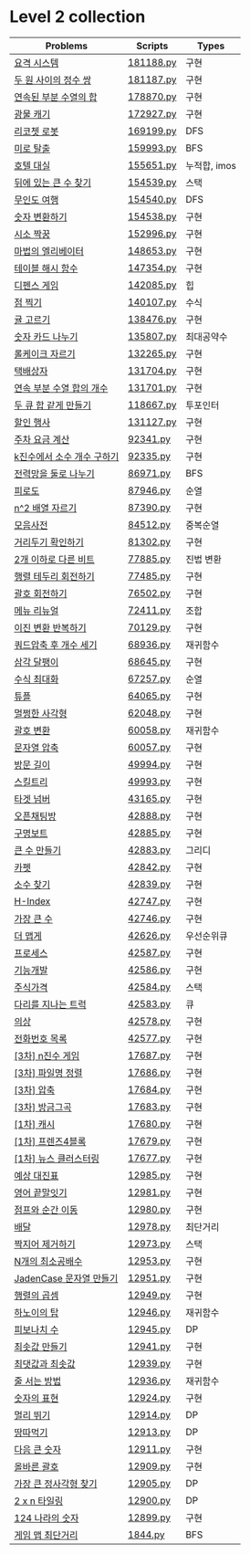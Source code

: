 # Level 2 collection

| Problems                                                                               | Scripts                | Types        |
| -------------------------------------------------------------------------------------- | ---------------------- | ------------ |
| [요격 시스템](https://programmers.co.kr/learn/courses/30/lessons/181188)               | [181188.py](181188.py) | 구현         |
| [두 원 사이의 정수 쌍](https://programmers.co.kr/learn/courses/30/lessons/181187)      | [181187.py](181187.py) | 구현         |
| [연속된 부분 수열의 합](https://programmers.co.kr/learn/courses/30/lessons/178870)     | [178870.py](178870.py) | 구현         |
| [광물 캐기](https://programmers.co.kr/learn/courses/30/lessons/172927)                 | [172927.py](172927.py) | 구현         |
| [리코쳇 로봇](https://programmers.co.kr/learn/courses/30/lessons/169199)               | [169199.py](169199.py) | DFS          |
| [미로 탈출](https://programmers.co.kr/learn/courses/30/lessons/159993)                 | [159993.py](159993.py) | BFS          |
| [호텔 대실](https://programmers.co.kr/learn/courses/30/lessons/155651)                 | [155651.py](155651.py) | 누적합, imos |
| [뒤에 있는 큰 수 찾기](https://programmers.co.kr/learn/courses/30/lessons/154539)      | [154539.py](154539.py) | 스택         |
| [무인도 여행](https://programmers.co.kr/learn/courses/30/lessons/154540)               | [154540.py](154540.py) | DFS          |
| [숫자 변환하기](https://programmers.co.kr/learn/courses/30/lessons/154538)             | [154538.py](154538.py) | 구현         |
| [시소 짝꿍](https://programmers.co.kr/learn/courses/30/lessons/152996)                 | [152996.py](152996.py) | 구현         |
| [마법의 엘리베이터](https://programmers.co.kr/learn/courses/30/lessons/148653)         | [148653.py](148653.py) | 구현         |
| [테이블 해시 함수](https://programmers.co.kr/learn/courses/30/lessons/147354)          | [147354.py](147354.py) | 구현         |
| [디펜스 게임](https://programmers.co.kr/learn/courses/30/lessons/142085)               | [142085.py](142085.py) | 힙           |
| [점 찍기](https://programmers.co.kr/learn/courses/30/lessons/140107)                   | [140107.py](140107.py) | 수식         |
| [귤 고르기](https://programmers.co.kr/learn/courses/30/lessons/138476)                 | [138476.py](138476.py) | 구현         |
| [숫자 카드 나누기](https://programmers.co.kr/learn/courses/30/lessons/135807)          | [135807.py](135807.py) | 최대공약수   |
| [롤케이크 자르기](https://programmers.co.kr/learn/courses/30/lessons/132265)           | [132265.py](132265.py) | 구현         |
| [택배상자](https://programmers.co.kr/learn/courses/30/lessons/131704)                  | [131704.py](131704.py) | 구현         |
| [연속 부분 수열 합의 개수](https://programmers.co.kr/learn/courses/30/lessons/131701)  | [131701.py](131701.py) | 구현         |
| [두 큐 합 같게 만들기](https://programmers.co.kr/learn/courses/30/lessons/118667)      | [118667.py](118667.py) | 투포인터     |
| [할인 행사](https://programmers.co.kr/learn/courses/30/lessons/131127)                 | [131127.py](131127.py) | 구현         |
| [주차 요금 계산](https://programmers.co.kr/learn/courses/30/lessons/92341)             | [92341.py](92341.py)   | 구현         |
| [k진수에서 소수 개수 구하기](https://programmers.co.kr/learn/courses/30/lessons/92335) | [92335.py](92335.py)   | 구현         |
| [전력망을 둘로 나누기](https://programmers.co.kr/learn/courses/30/lessons/86971)       | [86971.py](86971.py)   | BFS          |
| [피로도](https://programmers.co.kr/learn/courses/30/lessons/87946)                     | [87946.py](87946.py)   | 순열         |
| [n^2 배열 자르기](https://programmers.co.kr/learn/courses/30/lessons/87390)            | [87390.py](87390.py)   | 구현         |
| [모음사전](https://programmers.co.kr/learn/courses/30/lessons/84512)                   | [84512.py](84512.py)   | 중복순열     |
| [거리두기 확인하기](https://programmers.co.kr/learn/courses/30/lessons/81302)          | [81302.py](81302.py)   | 구현         |
| [2개 이하로 다른 비트](https://programmers.co.kr/learn/courses/30/lessons/77885)       | [77885.py](77885.py)   | 진법 변환    |
| [행렬 테두리 회전하기](https://programmers.co.kr/learn/courses/30/lessons/77485)       | [77485.py](77485.py)   | 구현         |
| [괄호 회전하기](https://programmers.co.kr/learn/courses/30/lessons/76502)              | [76502.py](76502.py)   | 구현         |
| [메뉴 리뉴얼](https://programmers.co.kr/learn/courses/30/lessons/72411)                | [72411.py](72411.py)   | 조합         |
| [이진 변환 반복하기](https://programmers.co.kr/learn/courses/30/lessons/70129)         | [70129.py](70129.py)   | 구현         |
| [쿼드압축 후 개수 세기](https://programmers.co.kr/learn/courses/30/lessons/68936)      | [68936.py](68936.py)   | 재귀함수     |
| [삼각 달팽이](https://programmers.co.kr/learn/courses/30/lessons/68645)                | [68645.py](68645.py)   | 구현         |
| [수식 최대화](https://programmers.co.kr/learn/courses/30/lessons/67257)                | [67257.py](67257.py)   | 순열         |
| [튜플](https://programmers.co.kr/learn/courses/30/lessons/64065)                       | [64065.py](64065.py)   | 구현         |
| [멀쩡한 사각형](https://programmers.co.kr/learn/courses/30/lessons/62048)              | [62048.py](62048.py)   | 구현         |
| [괄호 변환](https://programmers.co.kr/learn/courses/30/lessons/60058)                  | [60058.py](60058.py)   | 재귀함수     |
| [문자열 압축](https://programmers.co.kr/learn/courses/30/lessons/60057)                | [60057.py](60057.py)   | 구현         |
| [방문 길이](https://programmers.co.kr/learn/courses/30/lessons/49994)                  | [49994.py](49994.py)   | 구현         |
| [스킬트리](https://programmers.co.kr/learn/courses/30/lessons/49993)                   | [49993.py](49993.py)   | 구현         |
| [타겟 넘버](https://programmers.co.kr/learn/courses/30/lessons/43165)                  | [43165.py](43165.py)   | 구현         |
| [오픈채팅방](https://programmers.co.kr/learn/courses/30/lessons/42888)                 | [42888.py](42888.py)   | 구현         |
| [구명보트](https://programmers.co.kr/learn/courses/30/lessons/42885)                   | [42885.py](42885.py)   | 구현         |
| [큰 수 만들기](https://programmers.co.kr/learn/courses/30/lessons/42883)               | [42883.py](42883.py)   | 그리디       |
| [카펫](https://programmers.co.kr/learn/courses/30/lessons/42842)                       | [42842.py](42842.py)   | 구현         |
| [소수 찾기](https://programmers.co.kr/learn/courses/30/lessons/42839)                  | [42839.py](42839.py)   | 구현         |
| [H-Index](https://programmers.co.kr/learn/courses/30/lessons/42747)                    | [42747.py](42747.py)   | 구현         |
| [가장 큰 수](https://programmers.co.kr/learn/courses/30/lessons/42746)                 | [42746.py](42746.py)   | 구현         |
| [더 맵게](https://programmers.co.kr/learn/courses/30/lessons/42626)                    | [42626.py](42626.py)   | 우선순위큐   |
| [프로세스](https://programmers.co.kr/learn/courses/30/lessons/42587)                   | [42587.py](42587.py)   | 구현         |
| [기능개발](https://programmers.co.kr/learn/courses/30/lessons/42586)                   | [42586.py](42586.py)   | 구현         |
| [주식가격](https://programmers.co.kr/learn/courses/30/lessons/42584)                   | [42584.py](42584.py)   | 스택         |
| [다리를 지나는 트럭](https://programmers.co.kr/learn/courses/30/lessons/42583)         | [42583.py](42583.py)   | 큐           |
| [의상](https://programmers.co.kr/learn/courses/30/lessons/42578)                       | [42578.py](42578.py)   | 구현         |
| [전화번호 목록](https://programmers.co.kr/learn/courses/30/lessons/42577)              | [42577.py](42577.py)   | 구현         |
| [\[3차\] n진수 게임](https://programmers.co.kr/learn/courses/30/lessons/17687)         | [17687.py](17687.py)   | 구현         |
| [\[3차\] 파일명 정렬](https://programmers.co.kr/learn/courses/30/lessons/17686)        | [17686.py](17686.py)   | 구현         |
| [\[3차\] 압축](https://programmers.co.kr/learn/courses/30/lessons/17684)               | [17684.py](17684.py)   | 구현         |
| [\[3차\] 방금그곡](https://programmers.co.kr/learn/courses/30/lessons/17683)           | [17683.py](17683.py)   | 구현         |
| [\[1차\] 캐시](https://programmers.co.kr/learn/courses/30/lessons/17680)               | [17680.py](17680.py)   | 구현         |
| [\[1차\] 프렌즈4블록](https://programmers.co.kr/learn/courses/30/lessons/17679)        | [17679.py](17679.py)   | 구현         |
| [\[1차\] 뉴스 클러스터링](https://programmers.co.kr/learn/courses/30/lessons/17677)    | [17677.py](17677.py)   | 구현         |
| [예상 대진표](https://programmers.co.kr/learn/courses/30/lessons/12985)                | [12985.py](12985.py)   | 구현         |
| [영어 끝말잇기](https://programmers.co.kr/learn/courses/30/lessons/12981)              | [12981.py](12981.py)   | 구현         |
| [점프와 순간 이동](https://programmers.co.kr/learn/courses/30/lessons/12980)           | [12980.py](12980.py)   | 구현         |
| [배달](https://programmers.co.kr/learn/courses/30/lessons/12978)                       | [12978.py](12978.py)   | 최단거리     |
| [짝지어 제거하기](https://programmers.co.kr/learn/courses/30/lessons/12973)            | [12973.py](12973.py)   | 스택         |
| [N개의 최소공배수](https://programmers.co.kr/learn/courses/30/lessons/12953)           | [12953.py](12953.py)   | 구현         |
| [JadenCase 문자열 만들기](https://programmers.co.kr/learn/courses/30/lessons/12951)    | [12951.py](12951.py)   | 구현         |
| [행렬의 곱셈](https://programmers.co.kr/learn/courses/30/lessons/12949)                | [12949.py](12949.py)   | 구현         |
| [하노이의 탑](https://programmers.co.kr/learn/courses/30/lessons/12946)                | [12946.py](12946.py)   | 재귀함수     |
| [피보나치 수](https://programmers.co.kr/learn/courses/30/lessons/12945)                | [12945.py](12945.py)   | DP           |
| [최솟값 만들기](https://programmers.co.kr/learn/courses/30/lessons/12941)              | [12941.py](12941.py)   | 구현         |
| [최댓값과 최솟값](https://programmers.co.kr/learn/courses/30/lessons/12939)            | [12939.py](12939.py)   | 구현         |
| [줄 서는 방법](https://programmers.co.kr/learn/courses/30/lessons/12936)               | [12936.py](12936.py)   | 재귀함수     |
| [숫자의 표현](https://programmers.co.kr/learn/courses/30/lessons/12924)                | [12924.py](12924.py)   | 구현         |
| [멀리 뛰기](https://programmers.co.kr/learn/courses/30/lessons/12914)                  | [12914.py](12914.py)   | DP           |
| [땅따먹기](https://programmers.co.kr/learn/courses/30/lessons/12913)                   | [12913.py](12913.py)   | DP           |
| [다음 큰 숫자](https://programmers.co.kr/learn/courses/30/lessons/12911)               | [12911.py](12911.py)   | 구현         |
| [올바른 괄호](https://programmers.co.kr/learn/courses/30/lessons/12909)                | [12909.py](12909.py)   | 구현         |
| [가장 큰 정사각형 찾기](https://programmers.co.kr/learn/courses/30/lessons/12905)      | [12905.py](12905.py)   | DP           |
| [2 x n 타일링](https://programmers.co.kr/learn/courses/30/lessons/12900)               | [12900.py](12900.py)   | DP           |
| [124 나라의 숫자](https://programmers.co.kr/learn/courses/30/lessons/12899)            | [12899.py](12899.py)   | 구현         |
| [게임 맵 최단거리](https://programmers.co.kr/learn/courses/30/lessons/1844)            | [1844.py](1844.py)     | BFS          |
